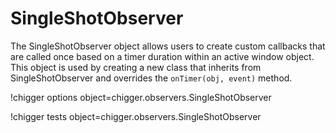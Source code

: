# SingleShotObserver

The SingleShotObserver object allows users to create custom callbacks that are called once based
on a timer duration within an active window object. This object is used by creating a new class that
inherits from SingleShotObserver and overrides the `onTimer(obj, event)` method.

!chigger options object=chigger.observers.SingleShotObserver

!chigger tests object=chigger.observers.SingleShotObserver
